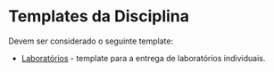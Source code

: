 # Templates da Disciplina

Devem ser considerado o seguinte template:

* [Laboratórios](labs.md) - template para a entrega de laboratórios individuais.
